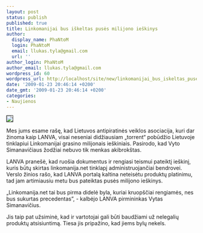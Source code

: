 ```yaml
---
layout: post
status: publish
published: true
title: Linkomanijai bus iškeltas pusės milijono ieškinys
author:
  display_name: PhaNtoM
  login: PhaNtoM
  email: llukas.tyla@gmail.com
  url: ''
author_login: PhaNtoM
author_email: llukas.tyla@gmail.com
wordpress_id: 60
wordpress_url: http://localhost/site/new/linkomanijai_bus_iskeltas_puses_milijono_ieskinys/
date: '2009-01-23 20:46:14 +0200'
date_gmt: '2009-01-23 20:46:14 +0200'
categories:
- Naujienos
---
```

<div class="imgright"><img src="http://www.technews.lt/upl/Failai/Linkomanija%20logo.bmp" border="1" /></div>
<p>Mes jums esame rašę, kad Lietuvos antipiratinės veiklos asociacija, kuri dar žinoma kaip LANVA, visai neseniai didžiausiam „torrent“ pobūdžio Lietuvoje tinklapiui Linkomanijai grasino milijonais ieškiniais. Pasirodo, kad Vyto Simanavičiaus žodžiai nebuvo tik menkas akibrokštas.</p>
<p>LANVA pranešė, kad ruošia dokumentus ir rengiasi teismui pateiktį ieškinį, kuris būtų skirtas linkomanija.net tinklapį administruojančiai bendrovei. Verslo žinios rašo, kad LANVA portalą kaltina neteisėtu produktų platinimu, tad jam artimiausiu metu bus pateiktas pusės milijono ieškinys.</p>
<p>„Linkomanija.net tai bus pirma didelė byla, kuriai kruopščiai rengiamės, nes bus sukurtas precedentas”, - kalbėjo LANVA pirmininkas Vytas Simanavičius.</p>
<p>Jis taip pat užsiminė, kad ir vartotojai gali būti baudžiami už nelegalių produktų atsisiuntimą. Tiesa jis pripažino, kad jiems bylų nekels.<br /></p>
